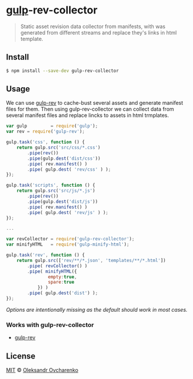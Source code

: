 # [gulp](https://github.com/wearefractal/gulp)-rev-collector

> Static asset revision data collector from manifests, with was generated from different streams and replace they's links in html template.

## Install

```sh
$ npm install --save-dev gulp-rev-collector
```

## Usage

We can use [gulp-rev](https://github.com/sindresorhus/gulp-rev) to cache-bust several assets and generate manifest files for them. Then using gulp-rev-collector we can collect data from several manifest files and replace lincks to assets in html trmplates.

```js
var gulp         = require('gulp');
var rev = require('gulp-rev');

gulp.task('css', function () {
    return gulp.src('src/css/*.css')
        .pipe(rev())
        .pipe(gulp.dest('dist/css'))
        .pipe( rev.manifest() )
        .pipe( gulp.dest( 'rev/css' ) );
});

gulp.task('scripts', function () {
    return gulp.src('src/js/*.js')
        .pipe(rev())
        .pipe(gulp.dest('dist/js'))
        .pipe( rev.manifest() )
        .pipe( gulp.dest( 'rev/js' ) );
});

...

var revCollector = require('gulp-rev-collector');
var minifyHTML   = require('gulp-minify-html');

gulp.task('rev', function () {
    return gulp.src(['rev/**/*.json', 'templates/**/*.html'])
        .pipe( revCollector() )
        .pipe( minifyHTML({
                empty:true,
                spare:true
            }) )
        .pipe( gulp.dest('dist') );
});
```

*Options are intentionally missing as the default should work in most cases.*

### Works with gulp-rev-collector

- [gulp-rev](https://github.com/sindresorhus/gulp-rev)

## License

[MIT](http://opensource.org/licenses/MIT) © [Oleksandr Ovcharenko](mailto:shonny.ua@gmail.com)
